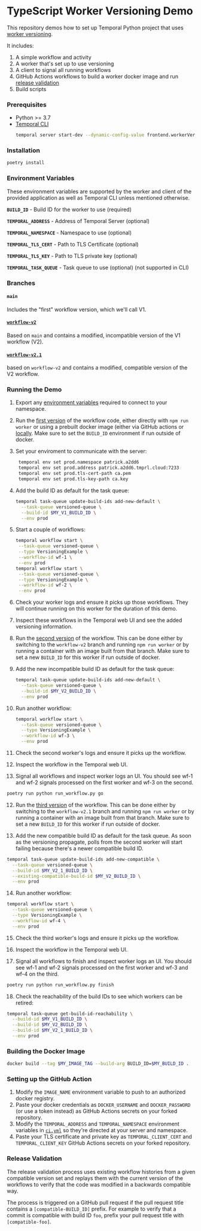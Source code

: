 # TypeScript Worker Versioning Demo

This repository demos how to set up Temporal Python project that uses [worker versioning][worker-versioning-docs].

It includes:

1. A simple workflow and activity
1. A worker that's set up to use versioning
1. A client to signal all running workflows
1. GitHub Actions workflows to build a worker docker image and run [release validation](#release-validation)
1. Build scripts

### Prerequisites

- Python >= 3.7
- [Temporal CLI](https://docs.temporal.io/cli/)
  ```bash
  temporal server start-dev --dynamic-config-value frontend.workerVersioningDataAPIs=true --dynamic-config-value frontend.workerVersioningWorkflowAPIs=true --dynamic-config-value worker.buildIdScavengerEnabled=true
  ``````

### Installation

```bash
poetry install
```

### Environment Variables

These environment variables are supported by the worker and client of the provided application as well as
Temporal CLI unless mentioned otherwise.

**`BUILD_ID`** - Build ID for the worker to use (required)

**`TEMPORAL_ADDRESS`** - Address of Temporal Server (optional)

**`TEMPORAL_NAMESPACE`** - Namespace to use (optional)

**`TEMPORAL_TLS_CERT`** - Path to TLS Certificate (optional)

**`TEMPORAL_TLS_KEY`** - Path to TLS private key (optional)

**`TEMPORAL_TASK_QUEUE`** - Task queue to use (optional) (not supported in CLI)

### Branches

#### `main`

Includes the "first" workflow version, which we'll call V1.

#### [`workflow-v2`][diff-main-v2]

Based on `main` and contains a modified, incompatible version of the V1 workflow (V2).

#### [`workflow-v2.1`][diff-v2-v21]

based on `workflow-v2` and contains a modified, compatible version of the V2 workflow.

[worker-versioning-docs]: https://docs.temporal.io/workers#worker-versioning
[diff-main-v2]: https://github.com/temporalio/worker-versioning-replay-demo/compare/main...workflow-v2
[diff-v2-v21]: https://github.com/temporalio/worker-versioning-replay-demo/compare/workflow-v2...workflow-v2.1

### Running the Demo

1. Export any [environment variables](#environment-variables) required to connect to your namespace.

1. Run the [first version](#main) of the workflow code, either directly with `npm run worker` or using a prebuilt docker
   image (either via GitHub actions or [locally](#building-the-docker-image). Make sure to set the `BUILD_ID`
   environment if run outside of docker.

1. Set your enviroment to communicate with the server:

   ```bash
    temporal env set prod.namespace patrick.a2dd6
    temporal env set prod.address patrick.a2dd6.tmprl.cloud:7233
    temporal env set prod.tls-cert-path ca.pem
    temporal env set prod.tls-key-path ca.key
   ```

2. Add the build ID as default for the task queue:

   ```bash
   temporal task-queue update-build-ids add-new-default \
     --task-queue versioned-queue \
     --build-id $MY_V1_BUILD_ID \
     --env prod
   ```

3. Start a couple of workflows:

   ```bash
   temporal workflow start \
    --task-queue versioned-queue \
    --type VersioningExample \
    --workflow-id wf-1 \
    --env prod
   temporal workflow start \
    --task-queue versioned-queue \
    --type VersioningExample \
    --workflow-id wf-2 \
    --env prod
   ```

4. Check your worker logs and ensure it picks up those workflows. They will continue running on this worker for the
   duration of this demo.

5. Inspect these workflows in the Temporal web UI and see the added versioning information.

6. Run the [second version](#workflow-v2) of the workflow. This can be done either by switching to the `workflow-v2`
   branch and running `npm run worker` or by running a container with an image built from that branch. Make sure to set
   a new `BUILD_ID` for this worker if run outside of docker.

7. Add the new incompatible build ID as default for the task queue:

   ```bash
   temporal task-queue update-build-ids add-new-default \
     --task-queue versioned-queue \
     --build-id $MY_V2_BUILD_ID \
     --env prod
   ```

8. Run another workflow:

   ```bash
   temporal workflow start \
     --task-queue versioned-queue \
     --type VersioningExample \
     --workflow-id wf-3 \
     --env prod
   ```

9.  Check the second worker's logs and ensure it picks up the workflow.

10. Inspect the workflow in the Temporal web UI.

11. Signal all workflows and inspect worker logs an UI. You should see wf-1 and wf-2 signals processed on the first
   worker and wf-3 on the second.

   ```bash
   poetry run python run_workflow.py go
   ```

12. Run the [third version](#workflow-v21) of the workflow. This can be done either by switching to the `workflow-v2.1`
   branch and running `npm run worker` or by running a container with an image built from that branch. Make sure to set
   a new `BUILD_ID` for this worker if run outside of docker.

13. Add the new compatible build ID as default for the task queue. As soon as the versioning propagate, polls from the
   second worker will start failing because there's a newer compatible build ID.

   ```bash
   temporal task-queue update-build-ids add-new-compatible \
     --task-queue versioned-queue \
     --build-id $MY_V2_1_BUILD_ID \
     --existing-compatible-build-id $MY_V2_BUILD_ID \
     --env prod
   ```

14. Run another workflow:

   ```bash
   temporal workflow start \
     --task-queue versioned-queue \
     --type VersioningExample \
     --workflow-id wf-4 \
     --env prod
   ```

15. Check the third worker's logs and ensure it picks up the workflow.

16. Inspect the workflow in the Temporal web UI.

17. Signal all workflows to finish and inspect worker logs an UI. You should see wf-1 and wf-2 signals processed on the
   first worker and wf-3 and wf-4 on the third.

   ```bash
   poetry run python run_workflow.py finish
   ```

18. Check the reachability of the build IDs to see which workers can be retired:

   ```bash
   temporal task-queue get-build-id-reachability \
     --build-id $MY_V1_BUILD_ID \
     --build-id $MY_V2_BUILD_ID \
     --build-id $MY_V2_1_BUILD_ID \
     --env prod
   ```

### Building the Docker Image

```bash
docker build --tag $MY_IMAGE_TAG --build-arg BUILD_ID=$MY_BUILD_ID .
```

### Setting up the GitHub Action

1. Modify the `IMAGE_NAME` environment variable to push to an authorized docker registry.
1. Paste your docker credentials as `DOCKER_USERNAME` and `DOCKER_PASSWORD` (or use a token instead) as GitHub Actions
   secrets on your forked repository.
1. Modify the `TEMPORAL_ADDRESS` and `TEMPORAL_NAMESPACE` environment variables in [`ci.yml`](.github/workflows/ci.yml)
   so they're directed at your server and namespace.
1. Paste your TLS certificate and private key as `TEMPORAL_CLIENT_CERT` and `TEMPORAL_CLIENT_KEY` GitHub Actions secrets
   on your forked repository.

### Release Validation

The release validation process uses existing workflow histories from a given compatible version set and replays them
with the current version of the workflows to verify that the code was modified in a backwards compatible way.

The process is triggered on a GitHub pull request if the pull request title contains a `[compatible-BUILD_ID]` prefix.
For example to verify that a commit is compatible with build ID `foo`, prefix your pull request title with
`[compatible-foo]`.
